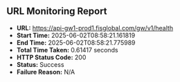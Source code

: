 ## URL Monitoring Report

- **URL:** https://api-gw1-prod1.fisglobal.com/gw/v1/health
- **Start Time:** 2025-06-02T08:58:21.161819
- **End Time:** 2025-06-02T08:58:21.775989
- **Total Time Taken:** 0.61417 seconds
- **HTTP Status Code:** 200
- **Status:** Success
- **Failure Reason:** N/A
